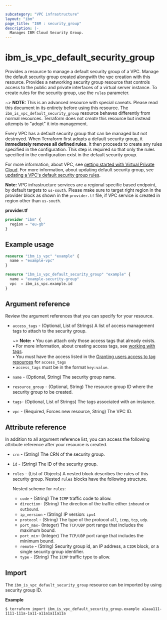 ```yaml
---

subcategory: "VPC infrastructure"
layout: "ibm"
page_title: "IBM : security_group"
description: |-
  Manages IBM Cloud Security Group.
---
```


# ibm_is_vpc_default_security_group

Provides a resource to manage a default security group of a VPC. Manage the default security group created alongwith the vpc creation with this resource. Provides a networking security group resource that controls access to the public and private interfaces of a virtual server instance. To create rules for the security group, use the `rules` parameter. 

~> **NOTE:** This is an advanced resource with special caveats. Please read this document in its entirety before using this resource. The `ibm_is_vpc_default_security_group` resource behaves differently from normal resources. Terraform does not _create_ this resource but instead attempts to "adopt" it into management.

Every VPC has a default security group that can be managed but not destroyed. When Terraform first adopts a default security group, it **immediately removes all defined rules**. It then proceeds to create any rules specified in the configuration. This step is required so that only the rules specified in the configuration exist in the default security group.

For more information, about VPC, see [getting started with Virtual Private Cloud](https://cloud.ibm.com/docs/vpc?topic=vpc-getting-started). For more information, about updating default security group, see [updating a VPC's default security group rules](https://cloud.ibm.com/docs/vpc?topic=vpc-updating-the-default-security-group&interface=ui).

**Note:** 
VPC infrastructure services are a regional specific based endpoint, by default targets to `us-south`. Please make sure to target right region in the provider block as shown in the `provider.tf` file, if VPC service is created in region other than `us-south`.

**provider.tf**

```terraform
provider "ibm" {
  region = "eu-gb"
}
```

## Example usage

```terraform
resource "ibm_is_vpc" "example" {
  name = "example-vpc"
}

resource "ibm_is_vpc_default_security_group" "example" {
  name = "example-security-group"
  vpc  = ibm_is_vpc.example.id
}
```


## Argument reference
Review the argument references that you can specify for your resource. 

- `access_tags`  - (Optional, List of Strings) A list of access management tags to attach to the security group.

  ~> **Note:** 
  **&#x2022;** You can attach only those access tags that already exists.</br>
  **&#x2022;** For more information, about creating access tags, see [working with tags](https://cloud.ibm.com/docs/account?topic=account-tag&interface=ui#create-access-console).</br>
  **&#x2022;** You must have the access listed in the [Granting users access to tag resources](https://cloud.ibm.com/docs/account?topic=account-access) for `access_tags`</br>
  **&#x2022;** `access_tags` must be in the format `key:value`.
- `name` - (Optional, String) The security group name.
- `resource_group` - (Optional, String) The resource group ID where the security group to be created.
- `tags`- (Optional, List of Strings) The tags associated with an instance.
- `vpc` - (Required, Forces new resource, String) The VPC ID.

## Attribute reference
In addition to all argument reference list, you can access the following attribute reference after your resource is created.

- `crn` - (String) The CRN of the security group.
- `id` - (String) The ID of the security group.
- `rules` - (List of Objects) A nested block describes the rules of this security group. Nested `rules` blocks have the following structure.

  Nested scheme for `rules`:
  - `code` - (String) The `ICMP` traffic code to allow.
  - `direction`-  (String) The direction of the traffic either `inbound` or `outbound`.
  - `ip_version` - (String) IP version: `ipv4`
  - `protocol` - (String) The type of the protocol `all`, `icmp`, `tcp`, `udp`.
  - `port_max`- (Integer) The `TCP/UDP` port range that includes the maximum bound.
  - `port_min`- (Integer) The `TCP/UDP` port range that includes the minimum bound.
  - `remote` - (String) Security group id, an IP address, a `CIDR` block, or a single security group identifier.
  - `type` - (String) The `ICMP` traffic type to allow.

## Import
The `ibm_is_vpc_default_security_group` resource can be imported by using security group ID. 

**Example**

```
$ terraform import ibm_is_vpc_default_security_group.example a1aaa111-1111-111a-1a11-a11a1a11a11a
```
